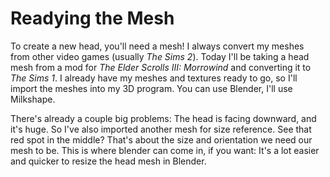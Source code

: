 # Readying the Mesh
To create a new head, you'll need a mesh! I always convert my meshes from other video games (usually *The Sims 2*). 
Today I'll be taking a head mesh from a mod for *The Elder Scrolls III: Morrowind* and converting it to *The Sims 1*. I already have my meshes and textures ready to go, so I'll import the meshes into my 3D program. You can use Blender, I'll use Milkshape.

There's already a couple big problems: The head is facing downward, and it's huge. So I've also imported another mesh for size reference. See that red spot in the middle? That's about the size and orientation we need our mesh to be. This is where blender can come in, if you want: It's a lot easier and quicker to resize the head mesh in Blender.
